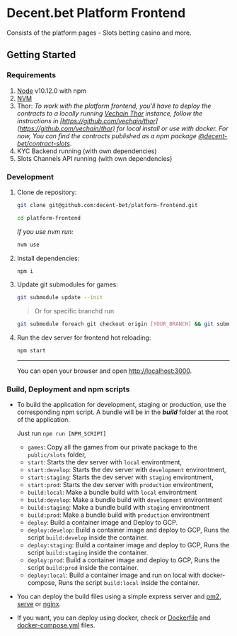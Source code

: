 # Decent.bet Platform Frontend

Consists of the platform pages - Slots betting casino and more.

## Getting Started

### Requirements

1. [Node](https://nodejs.org) v10.12.0 with npm
2. [NVM](https://github.com/creationix/nvm)
3. Thor:
   _To work with the platform frontend, you'll have to deploy the contracts to a locally running [Vechain Thor](https://github.com/vechain/thor) instance, follow the instructions in [https://github.com/vechain/thor](https://github.com/vechain/thor) for local install or use with docker. For now, You can find the contracts published as a npm package [@decent-bet/contract-slots](https://www.npmjs.com/package/@decent-bet/contract-slots)_.
4. KYC Backend running (with own dependencies)
5. Slots Channels API running (with own dependencies)

### Development

1. Clone de repository:
    ```bash
    git clone git@github.com:decent-bet/platform-frontend.git
    ```
    ```bash
    cd platform-frontend
    ```
    _If you use nvm run:_
    ```bash
    nvm use
    ```
2. Install dependencies:

    ```bash
    npm i
    ```

3. Update git submodules for games:
    ```bash
    git submodule update --init
    ```
    > Or for specific branchd run
    ```bash
    git submodule foreach git checkout origin [YOUR_BRANCH] && git submodule foreach git pull origin [YOUR_BRANCH]
    ```
4. Run the dev server for frontend hot reloading:

    ```bash
    npm start
    ```

    ***

    You can open your browser and open [http://localhost:3000](http://localhost:3000).

### Build, Deployment and npm scripts

-   To build the application for development, staging or production, use the corresponding npm script. A bundle will be in the **_build_** folder at the root of the application.

    Just run `npm run [NPM_SCRIPT]`

    -   `games`: Copy all the games from our private package to the `public/slots` folder,
    -   `start`: Starts the dev server with `local` environtment,
    -   `start:develop`: Starts the dev server with `development` environtment,
    -   `start:staging`: Starts the dev server with `staging` environtment,
    -   `start:prod`: Starts the dev server with `production` environtment,
    -   `build:local`: Make a bundle build with `local` environtment
    -   `build:develop`: Make a bundle build with `development` environtment
    -   `build:staging`: Make a bundle build with `staging` environtment
    -   `build:prod`: Make a bundle build with `production` environtment
    -   `deploy`: Build a container image and Deploy to GCP.
    -   `deploy:develop`: Build a container image and deploy to GCP, Runs the script `build:develop` inside the container.
    -   `deploy:staging`: Build a container image and deploy to GCP, Runs the script `build:staging` inside the container.
    -   `deploy:prod`: Build a container image and deploy to GCP, Runs the script `build:prod` inside the container.
    -   `deploy:local`: Build a container image and run on local with docker-compose, Runs the script `build:local` inside the container.

-   You can deploy the build files using a simple express server and [pm2](https://github.com/Unitech/pm2), [serve](https://github.com/zeit/serve) or [nginx](https://nginx.org/).

-   If you want, you can deploy using docker, check or [Dockerfile](Dockerfile) and [docker-compose.yml](docker-compose.yml) files.
